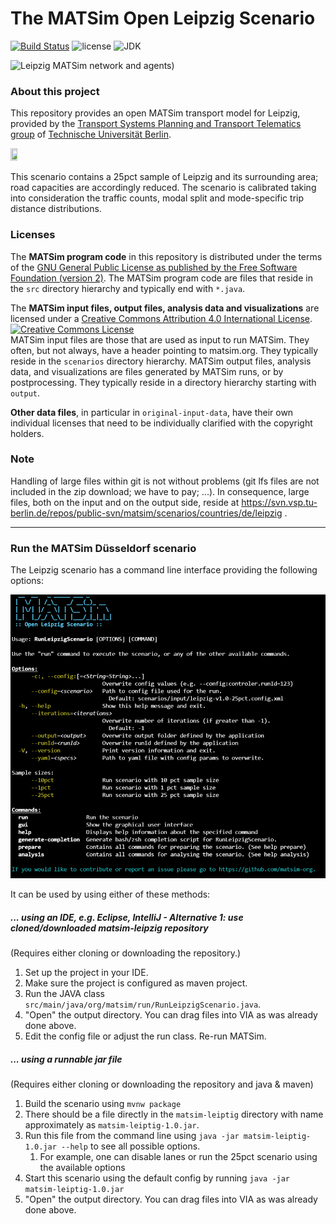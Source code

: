 # The MATSim Open Leipzig Scenario

[![Build Status](https://travis-ci.com/matsim-scenarios/matsim-duesseldorf.svg?branch=master)](https://travis-ci.org/matsim-scenarios/matsim-duesseldorf)
![license](https://img.shields.io/github/license/matsim-scenarios/matsim-duesseldorf.svg)
![JDK](https://img.shields.io/badge/JDK-11+-green.svg)

![Leipzig MATSim network and agents)](https://svn.vsp.tu-berlin.de/repos/public-svn/matsim/scenarios/countries/de/leipzig/visualization-leipzig.png "Leipzig MATSim network and agents")


### About this project

This repository provides an open MATSim transport model for Leipzig, provided by the [Transport Systems Planning and Transport Telematics group](https://www.vsp.tu-berlin.de) of [Technische Universität Berlin](http://www.tu-berlin.de).

<a rel="TU Berlin" href="https://www.vsp.tu-berlin.de"><img src="https://svn.vsp.tu-berlin.de/repos/public-svn/ueber_uns/logo/TUB_Logo.png" width="15%" height="15%"/></a>

This scenario contains a 25pct sample of Leipzig and its surrounding area; road capacities are accordingly reduced. The scenario is calibrated taking into consideration the traffic counts, modal split and mode-specific trip distance distributions.

### Licenses

The **MATSim program code** in this repository is distributed under the terms of the [GNU General Public License as published by the Free Software Foundation (version 2)](https://www.gnu.org/licenses/old-licenses/gpl-2.0.en.html). The MATSim program code are files that reside in the `src` directory hierarchy and typically end with `*.java`.

The **MATSim input files, output files, analysis data and visualizations** are licensed under a <a rel="license" href="http://creativecommons.org/licenses/by/4.0/">Creative Commons Attribution 4.0 International License</a>.
<a rel="license" href="http://creativecommons.org/licenses/by/4.0/"><img alt="Creative Commons License" style="border-width:0" src="https://i.creativecommons.org/l/by/4.0/80x15.png" /></a><br /> MATSim input files are those that are used as input to run MATSim. They often, but not always, have a header pointing to matsim.org. They typically reside in the `scenarios` directory hierarchy. MATSim output files, analysis data, and visualizations are files generated by MATSim runs, or by postprocessing.  They typically reside in a directory hierarchy starting with `output`.

**Other data files**, in particular in `original-input-data`, have their own individual licenses that need to be individually clarified with the copyright holders.

### Note

Handling of large files within git is not without problems (git lfs files are not included in the zip download; we have to pay; ...).  In consequence, large files, both on the input and on the output side, reside at https://svn.vsp.tu-berlin.de/repos/public-svn/matsim/scenarios/countries/de/leipzig .

----
### Run the MATSim Düsseldorf scenario

The Leipzig scenario has a command line interface providing the following options:

![Leipzig Scenario CLI](scenarios/cli.png "Düsseldorf Scenario CLI")

It can be used by using either of these methods:

##### ... using an IDE, e.g. Eclipse, IntelliJ - Alternative 1: use cloned/downloaded matsim-leipzig repository
(Requires either cloning or downloading the repository.)

1. Set up the project in your IDE.
1. Make sure the project is configured as maven project.
1. Run the JAVA class `src/main/java/org/matsim/run/RunLeipzigScenario.java`.
1. "Open" the output directory.  You can drag files into VIA as was already done above.
1. Edit the config file or adjust the run class. Re-run MATSim.

##### ... using a runnable jar file
(Requires either cloning or downloading the repository and java & maven)

1. Build the scenario using `mvnw package` 
1. There should be a file directly in the `matsim-leiptig` directory with name approximately as `matsim-leiptig-1.0.jar`.
1. Run this file from the command line using `java -jar matsim-leiptig-1.0.jar --help` to see all possible options.
    1. For example, one can disable lanes or run the 25pct scenario using the available options
1. Start this scenario using the default config by running `java -jar matsim-leiptig-1.0.jar`
1. "Open" the output directory.  You can drag files into VIA as was already done above.
